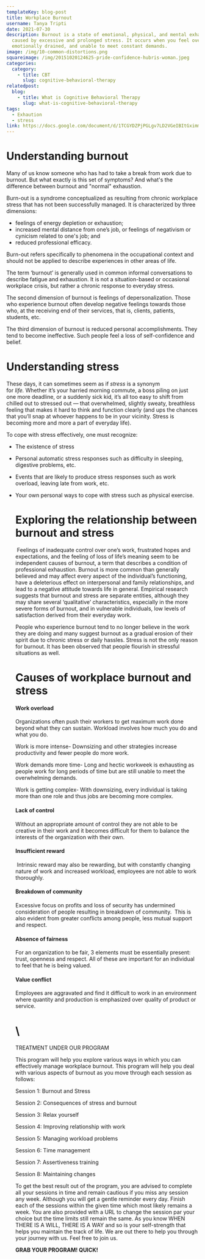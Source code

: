 ```yaml
---
templateKey: blog-post
title: Workplace Burnout
username: Tanya Tripti
date: 2021-07-30
description: Burnout is a state of emotional, physical, and mental exhaustion
  caused by excessive and prolonged stress. It occurs when you feel overwhelmed,
  emotionally drained, and unable to meet constant demands.
image: /img/10-common-distortions.png
squareimage: /img/20151020124625-pride-confidence-hubris-woman.jpeg
categories:
  category:
    - title: CBT
      slug: cognitive-behavioral-therapy
relatedpost:
  blog:
    - title: What is Cognitive Behavioral Therapy
      slug: what-is-cognitive-behavioral-therapy
tags:
  - Exhaution
  - stress
link: https://docs.google.com/document/d/1TCGYDZPjPGLgv7LD2VGeIBItGximm6Yf/edit
---
```

<!--StartFragment-->

# Understanding burnout

Many of us know someone who has had to take a break from work due to burnout. But what exactly is this set of symptoms? And what's the difference between burnout and "normal" exhaustion.

Burn-out is a syndrome conceptualized as resulting from chronic workplace stress that has not been successfully managed. It is characterized by three dimensions:

* feelings of energy depletion or exhaustion;
* increased mental distance from one’s job, or feelings of negativism or cynicism related to one's job; and
* reduced professional efficacy.

Burn-out refers specifically to phenomena in the occupational context and should not be applied to describe experiences in other areas of life.

The term ‘burnout’ is generally used in common informal conversations to describe fatigue and exhaustion. It is not a situation-based or occasional workplace crisis, but rather a chronic response to everyday stress.

The second dimension of burnout is feelings of depersonalization. Those who experience burnout often develop negative feelings towards those who, at the receiving end of their services, that is, clients, patients, students, etc.

The third dimension of burnout is reduced personal accomplishments. They tend to become ineffective. Such people feel a loss of self-confidence and belief.

# **Understanding stress**

These days, it can sometimes seem as if *stress* is a synonym for *life.* Whether it’s your harried morning commute, a boss piling on just one more deadline, or a suddenly sick kid, it’s all too easy to shift from chilled out to stressed out — that overwhelmed, slightly sweaty, breathless feeling that makes it hard to think and function clearly (and ups the chances that you’ll snap at whoever happens to be in your vicinity. Stress is becoming more and more a part of everyday life).

To cope with stress effectively, one must recognize:

* The existence of stress
* Personal automatic stress responses such as difficulty in sleeping, digestive problems, etc.
* Events that are likely to produce stress responses such as work overload, leaving late from work, etc.
* Your own personal ways to cope with stress such as physical exercise.

  # **Exploring the relationship between burnout and stress**

   Feelings of inadequate control over one’s work, frustrated hopes and expectations, and the feeling of loss of life’s meaning seem to be independent causes of burnout, a term that describes a condition of professional exhaustion. Burnout is more common than generally believed and may affect every aspect of the individual’s functioning, have a deleterious effect on interpersonal and family relationships, and lead to a negative attitude towards life in general. Empirical research suggests that burnout and stress are separate entities, although they may share several ‘qualitative’ characteristics, especially in the more severe forms of burnout, and in vulnerable individuals, low levels of satisfaction derived from their everyday work. 

  People who experience burnout tend to no longer believe in the work they are doing and many suggest burnout as a gradual erosion of their spirit due to chronic stress or daily hassles. Stress is not the only reason for burnout. It has been observed that people flourish in stressful situations as well. 

  # Causes of workplace burnout and stress 

  #### Work overload

  Organizations often push their workers to get maximum work done beyond what they can sustain. Workload involves how much you do and what you do.

  Work is more intense- Downsizing and other strategies increase productivity and fewer people do more work.

  Work demands more time- Long and hectic workweek is exhausting as people work for long periods of time but are still unable to meet the overwhelming demands.

  Work is getting complex- With downsizing, every individual is taking more than one role and thus jobs are becoming more complex.

  #### Lack of control

  Without an appropriate amount of control they are not able to be creative in their work and it becomes difficult for them to balance the interests of the organization with their own.

  #### Insufficient reward

   Intrinsic reward may also be rewarding, but with constantly changing nature of work and increased workload, employees are not able to work thoroughly.

  #### Breakdown of community

  Excessive focus on profits and loss of security has undermined consideration of people resulting in breakdown of community.  This is also evident from greater conflicts among people, less mutual support and respect.

  #### Absence of fairness

  For an organization to be fair, 3 elements must be essentially present: trust, openness and respect. All of these are important for an individual to feel that he is being valued.

  #### Value conflict

  Employees are aggravated and find it difficult to work in an environment where quantity and production is emphasized over quality of product or service.

  # \
  TREATMENT UNDER OUR PROGRAM

  This program will help you explore various ways in which you can effectively manage workplace burnout. This program will help you deal with various aspects of burnout as you move through each session as follows:

  Session 1: Burnout and Stress

  Session 2: Consequences of stress and burnout

  Session 3: Relax yourself

  Session 4: Improving relationship with work

  Session 5: Managing workload problems

  Session 6: Time management

  Session 7: Assertiveness training

  Session 8: Maintaining changes

  To get the best result out of the program, you are advised to complete all your sessions in time and remain cautious if you miss any session any week.  Although you will get a gentle reminder every day. Finish each of the sessions within the given time which most likely remains a week. You are also provided with a URL to change the session par your choice but the time limits still remain the same. As you know WHEN THERE IS A WILL, THERE IS A WAY and so is your self-strength that helps you maintain the track of life. We are out there to help you through your journey with us. Feel free to join us.

  **GRAB YOUR PROGRAM! QUICK!**

<!--EndFragment-->